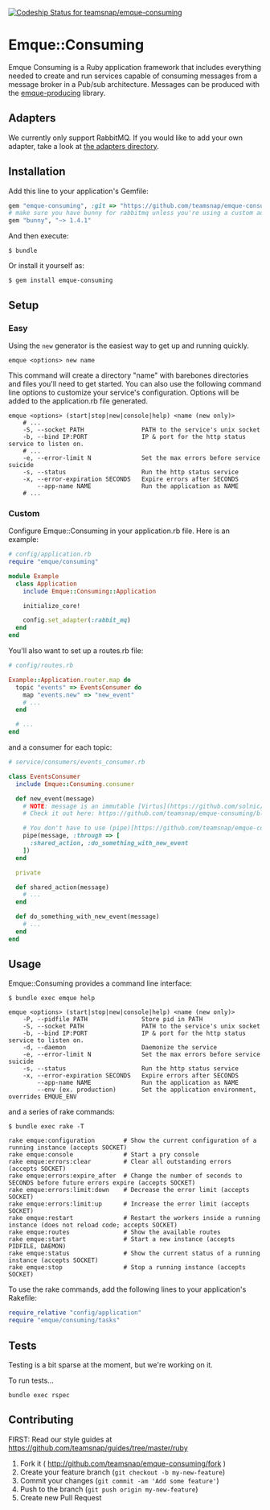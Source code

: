 [ ![Codeship Status for
teamsnap/emque-consuming](https://www.codeship.io/projects/83d08620-2023-0132-2bcd-1a9cd91404f6/status)](https://www.codeship.io/projects/35892)

# Emque::Consuming

Emque Consuming is a Ruby application framework that includes everything needed
to create and run services capable of consuming messages from a message broker
in a Pub/sub architecture.  Messages can be produced with the
[emque-producing](https://github.com/teamsnap/emque-producing) library.

## Adapters

We currently only support RabbitMQ. If you would like to add your own adapter,
take a look at [the adapters directory](https://github.com/teamsnap/emque-consuming/tree/socket-control/lib/emque/consuming/adapters).

## Installation

Add this line to your application's Gemfile:

```ruby
gem "emque-consuming", :git => "https://github.com/teamsnap/emque-consuming"
# make sure you have bunny for rabbitmq unless you're using a custom adapter
gem "bunny", "~> 1.4.1"

```

And then execute:

    $ bundle

Or install it yourself as:

    $ gem install emque-consuming

## Setup

### Easy

Using the `new` generator is the easiest way to get up and running quickly.

```
emque <options> new name
```

This command will create a directory "name" with barebones directories and files
you'll need to get started. You can also use the following command line options
to customize your service's configuration. Options will be added to the
application.rb file generated.

```
emque <options> (start|stop|new|console|help) <name (new only)>
    # ...
    -S, --socket PATH                PATH to the service's unix socket
    -b, --bind IP:PORT               IP & port for the http status service to listen on.
    # ...
    -e, --error-limit N              Set the max errors before service suicide
    -s, --status                     Run the http status service
    -x, --error-expiration SECONDS   Expire errors after SECONDS
        --app-name NAME              Run the application as NAME
    # ...
```

### Custom

Configure Emque::Consuming in your application.rb file. Here is an example:

```ruby
# config/application.rb
require "emque/consuming"

module Example
  class Application
    include Emque::Consuming::Application

    initialize_core!

    config.set_adapter(:rabbit_mq)
  end
end
```

You'll also want to set up a routes.rb file:

```ruby
# config/routes.rb

Example::Application.router.map do
  topic "events" => EventsConsumer do
    map "events.new" => "new_event"
    # ...
  end

  # ...
end
```

and a consumer for each topic:

```ruby
# service/consumers/events_consumer.rb

class EventsConsumer
  include Emque::Consuming.consumer

  def new_event(message)
    # NOTE: message is an immutable [Virtus](https://github.com/solnic/virtus) Value Object.
    # Check it out here: https://github.com/teamsnap/emque-consuming/blob/master/lib/emque/consuming/message.rb

    # You don't have to use (pipe)[https://github.com/teamsnap/emque-consuming/blob/master/lib/emque/consuming/consumer/common.rb#L23], be we love it!
    pipe(message, :through => [
      :shared_action, :do_something_with_new_event
    ])
  end

  private

  def shared_action(message)
    # ...
  end

  def do_something_with_new_event(message)
    # ...
  end
end
```

## Usage

Emque::Consuming provides a command line interface:

```
$ bundle exec emque help

emque <options> (start|stop|new|console|help) <name (new only)>
    -P, --pidfile PATH               Store pid in PATH
    -S, --socket PATH                PATH to the service's unix socket
    -b, --bind IP:PORT               IP & port for the http status service to listen on.
    -d, --daemon                     Daemonize the service
    -e, --error-limit N              Set the max errors before service suicide
    -s, --status                     Run the http status service
    -x, --error-expiration SECONDS   Expire errors after SECONDS
        --app-name NAME              Run the application as NAME
        --env (ex. production)       Set the application environment, overrides EMQUE_ENV
```

and a series of rake commands:

```
$ bundle exec rake -T

rake emque:configuration        # Show the current configuration of a running instance (accepts SOCKET)
rake emque:console              # Start a pry console
rake emque:errors:clear         # Clear all outstanding errors (accepts SOCKET)
rake emque:errors:expire_after  # Change the number of seconds to SECONDS before future errors expire (accepts SOCKET)
rake emque:errors:limit:down    # Decrease the error limit (accepts SOCKET)
rake emque:errors:limit:up      # Increase the error limit (accepts SOCKET)
rake emque:restart              # Restart the workers inside a running instance (does not reload code; accepts SOCKET)
rake emque:routes               # Show the available routes
rake emque:start                # Start a new instance (accepts PIDFILE, DAEMON)
rake emque:status               # Show the current status of a running instance (accepts SOCKET)
rake emque:stop                 # Stop a running instance (accepts SOCKET)
```

To use the rake commands, add the following lines to your application's Rakefile:

```ruby
require_relative "config/application"
require "emque/consuming/tasks"
```

## Tests

Testing is a bit sparse at the moment, but we're working on it.

To run tests...

```
bundle exec rspec
```

## Contributing

FIRST: Read our style guides at https://github.com/teamsnap/guides/tree/master/ruby

1. Fork it ( http://github.com/teamsnap/emque-consuming/fork )
2. Create your feature branch (`git checkout -b my-new-feature`)
3. Commit your changes (`git commit -am 'Add some feature'`)
4. Push to the branch (`git push origin my-new-feature`)
5. Create new Pull Request
